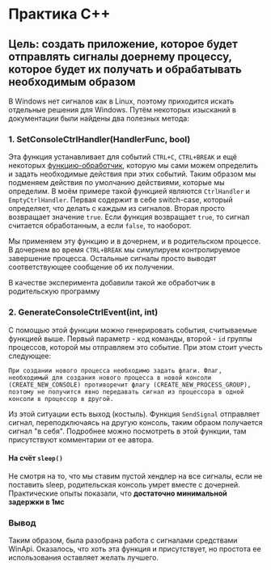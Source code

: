 # Практика C++

## Цель: создать приложение, которое будет отправлять сигналы доернему процессу, которое будет их получать и обрабатывать необходимым образом

В Windows нет сигналов как в Linux, поэтому приходится искать отдельные решения для Windows.
Путём некоторых изысканий в документации были найдены два полезных метода:

### 1. SetConsoleCtrlHandler(HandlerFunc, bool)

Эта функция устанавливает для событий `CTRL+C`, `CTRL+BREAK` и ещё некоторых [функцию-обработчик](<https://docs.microsoft.com/en-us/windows/console/handlerroutine>), которую мы сами можем определить и задать необходимые действия при этих событий. Таким образом мы подменяем действия по умолчанию действиями, которые мы определим.
В моём примере такой функцией являются `CtrlHandler` и `EmptyCtrlHandler`. Первая содержит в себе switch-case, который определяет, что делать с каждым из сигналов. Вторая просто возвращает значение `true`. Если функция возвращает `true`, то сигнал считается обработанным, а если `false`, то наоборот.

Мы применяем эту функцию и в дочернем, и в родительском процессе. В дочернем во время `CTRL+BREAK` мы симулируем контролируемое завершение процесса. Остальные сигналы просто выводят соответствующее сообщение об их получении.

В качестве эксперимента добавили такой же обработчик в родительскую программу

### 2. GenerateConsoleCtrlEvent(int, int)

С помощью этой функции можно генерировать события, считываемые функцией выше. Первый параметр - код команды, второй - `id` группы процессов, которой мы отправляем это событие. При этом стоит учесть следующее:

    При создании нового процесса необходимо задать флаги. Флаг, необходимый для создания нового процесса в новой консоли (CREATE_NEW_CONSOLE) противоречит флагу (CREATE_NEW_PROCESS_GROUP), поэтому не получится явно передавать сигнал из процессора в одной консоли в процессор в другой.

Из этой ситуации есть выход (костыль). Функция `SendSignal` отправляет сигнал, переподключаясь на другую консоль, таким обраом получается сигнал "в себя". Подробнее можно посмотреть в этой функции, там присутствуют комментарии от ее автора.

#### На счёт `sleep()`

Не смотря на то, что мы ставим пустой хендлер на все сигналы, если не поставить sleep, родительская консоль умрет вместе с дочерней. Практические опыты показали, что **достаточно минимальной задержки в 1мс**

### Вывод

Таким образом, была разобрана работа с сигналами средствами WinApi. Оказалось, что хоть эта функция и присутствует, но простота ее использования  оставляет желать лучшего.